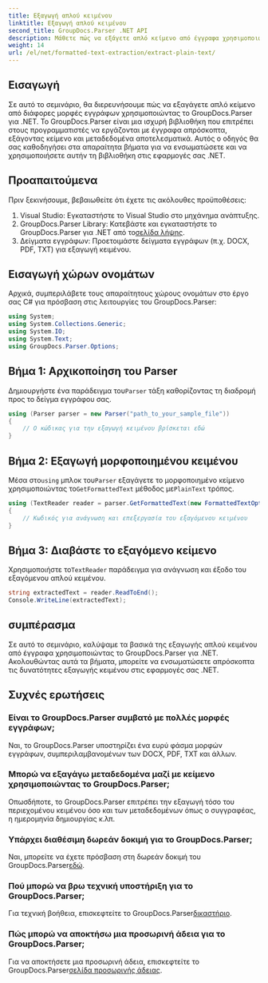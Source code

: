 ```yaml
---
title: Εξαγωγή απλού κειμένου
linktitle: Εξαγωγή απλού κειμένου
second_title: GroupDocs.Parser .NET API
description: Μάθετε πώς να εξάγετε απλό κείμενο από έγγραφα χρησιμοποιώντας το GroupDocs.Parser για .NET. Εύκολα βήματα για την ενσωμάτωση της εξαγωγής κειμένου στις εφαρμογές σας.
weight: 14
url: /el/net/formatted-text-extraction/extract-plain-text/
---
```

## Εισαγωγή
Σε αυτό το σεμινάριο, θα διερευνήσουμε πώς να εξαγάγετε απλό κείμενο από διάφορες μορφές εγγράφων χρησιμοποιώντας το GroupDocs.Parser για .NET. Το GroupDocs.Parser είναι μια ισχυρή βιβλιοθήκη που επιτρέπει στους προγραμματιστές να εργάζονται με έγγραφα απρόσκοπτα, εξάγοντας κείμενο και μεταδεδομένα αποτελεσματικά. Αυτός ο οδηγός θα σας καθοδηγήσει στα απαραίτητα βήματα για να ενσωματώσετε και να χρησιμοποιήσετε αυτήν τη βιβλιοθήκη στις εφαρμογές σας .NET.
## Προαπαιτούμενα
Πριν ξεκινήσουμε, βεβαιωθείτε ότι έχετε τις ακόλουθες προϋποθέσεις:
1. Visual Studio: Εγκαταστήστε το Visual Studio στο μηχάνημα ανάπτυξης.
2.  GroupDocs.Parser Library: Κατεβάστε και εγκαταστήστε το GroupDocs.Parser για .NET από το[σελίδα λήψης](https://releases.groupdocs.com/parser/net/).
3. Δείγματα εγγράφων: Προετοιμάστε δείγματα εγγράφων (π.χ. DOCX, PDF, TXT) για εξαγωγή κειμένου.

## Εισαγωγή χώρων ονομάτων
Αρχικά, συμπεριλάβετε τους απαραίτητους χώρους ονομάτων στο έργο σας C# για πρόσβαση στις λειτουργίες του GroupDocs.Parser:
```csharp
using System;
using System.Collections.Generic;
using System.IO;
using System.Text;
using GroupDocs.Parser.Options;
```
## Βήμα 1: Αρχικοποίηση του Parser
 Δημιουργήστε ένα παράδειγμα του`Parser` τάξη καθορίζοντας τη διαδρομή προς το δείγμα εγγράφου σας.
```csharp
using (Parser parser = new Parser("path_to_your_sample_file"))
{
    // Ο κώδικας για την εξαγωγή κειμένου βρίσκεται εδώ
}
```
## Βήμα 2: Εξαγωγή μορφοποιημένου κειμένου
 Μέσα στο`using` μπλοκ του`Parser` εξαγάγετε το μορφοποιημένο κείμενο χρησιμοποιώντας το`GetFormattedText` μέθοδος με`PlainText` τρόπος.
```csharp
using (TextReader reader = parser.GetFormattedText(new FormattedTextOptions(FormattedTextMode.PlainText)))
{
    // Κωδικός για ανάγνωση και επεξεργασία του εξαγόμενου κειμένου
}
```
## Βήμα 3: Διαβάστε το εξαγόμενο κείμενο
 Χρησιμοποιήστε το`TextReader` παράδειγμα για ανάγνωση και έξοδο του εξαγόμενου απλού κειμένου.
```csharp
string extractedText = reader.ReadToEnd();
Console.WriteLine(extractedText);
```

## συμπέρασμα
Σε αυτό το σεμινάριο, καλύψαμε τα βασικά της εξαγωγής απλού κειμένου από έγγραφα χρησιμοποιώντας το GroupDocs.Parser για .NET. Ακολουθώντας αυτά τα βήματα, μπορείτε να ενσωματώσετε απρόσκοπτα τις δυνατότητες εξαγωγής κειμένου στις εφαρμογές σας .NET.

## Συχνές ερωτήσεις
### Είναι το GroupDocs.Parser συμβατό με πολλές μορφές εγγράφων;
Ναι, το GroupDocs.Parser υποστηρίζει ένα ευρύ φάσμα μορφών εγγράφων, συμπεριλαμβανομένων των DOCX, PDF, TXT και άλλων.
### Μπορώ να εξαγάγω μεταδεδομένα μαζί με κείμενο χρησιμοποιώντας το GroupDocs.Parser;
Οπωσδήποτε, το GroupDocs.Parser επιτρέπει την εξαγωγή τόσο του περιεχομένου κειμένου όσο και των μεταδεδομένων όπως ο συγγραφέας, η ημερομηνία δημιουργίας κ.λπ.
### Υπάρχει διαθέσιμη δωρεάν δοκιμή για το GroupDocs.Parser;
 Ναι, μπορείτε να έχετε πρόσβαση στη δωρεάν δοκιμή του GroupDocs.Parser[εδώ](https://releases.groupdocs.com/).
### Πού μπορώ να βρω τεχνική υποστήριξη για το GroupDocs.Parser;
 Για τεχνική βοήθεια, επισκεφτείτε το GroupDocs.Parser[δικαστήριο](https://forum.groupdocs.com/c/parser/17).
### Πώς μπορώ να αποκτήσω μια προσωρινή άδεια για το GroupDocs.Parser;
 Για να αποκτήσετε μια προσωρινή άδεια, επισκεφτείτε το GroupDocs.Parser[σελίδα προσωρινής άδειας](https://purchase.groupdocs.com/temporary-license/).